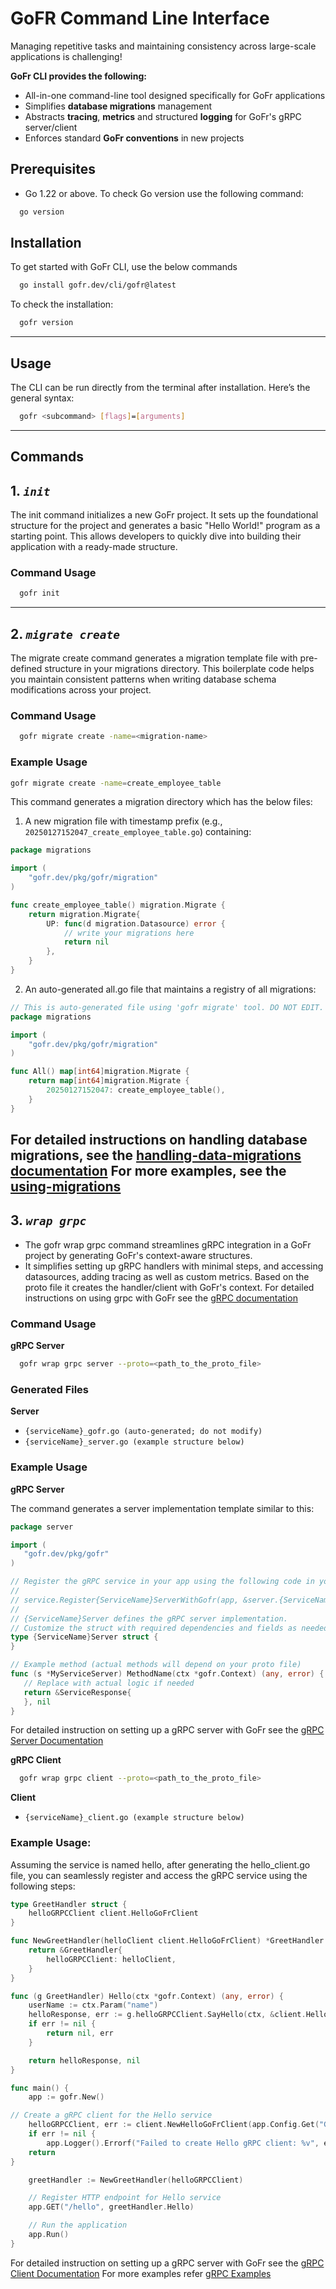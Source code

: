# GoFR Command Line Interface

Managing repetitive tasks and maintaining consistency across large-scale applications is challenging!

**GoFr CLI provides the following:**

* All-in-one command-line tool designed specifically for GoFr applications
* Simplifies **database migrations** management
* Abstracts **tracing**, **metrics** and structured **logging** for GoFr's gRPC server/client
* Enforces standard **GoFr conventions** in new projects

## Prerequisites

- Go 1.22 or above. To check Go version use the following command:
```bash
  go version
```

## **Installation**
To get started with GoFr CLI, use the below commands

```bash
  go install gofr.dev/cli/gofr@latest
```

To check the installation:
```bash
  gofr version
```
---

## Usage

The CLI can be run directly from the terminal after installation. Here’s the general syntax:

```bash
  gofr <subcommand> [flags]=[arguments]
```
---

## **Commands**

## 1. ***`init`***

   The init command initializes a new GoFr project. It sets up the foundational structure for the project and generates a basic "Hello World!" program as a starting point. This allows developers to quickly dive into building their application with a ready-made structure.

### Command Usage
```bash
  gofr init
```
---

## 2. ***`migrate create`***

   The migrate create command generates a migration template file with pre-defined structure in your migrations directory.
   This boilerplate code helps you maintain consistent patterns when writing database schema modifications across your project.


### Command Usage
```bash
  gofr migrate create -name=<migration-name>
```

### Example Usage

```bash
gofr migrate create -name=create_employee_table
```
This command generates a migration directory which has the below files:

1. A new migration file with timestamp prefix (e.g., `20250127152047_create_employee_table.go`) containing:
```go
package migrations

import (
    "gofr.dev/pkg/gofr/migration"
)

func create_employee_table() migration.Migrate {
    return migration.Migrate{
        UP: func(d migration.Datasource) error {
            // write your migrations here
            return nil
        },
    }
}
```
2. An auto-generated all.go file that maintains a registry of all migrations:
```go
// This is auto-generated file using 'gofr migrate' tool. DO NOT EDIT.
package migrations

import (
    "gofr.dev/pkg/gofr/migration"
)

func All() map[int64]migration.Migrate {
    return map[int64]migration.Migrate {
        20250127152047: create_employee_table(),
    }
}
```
For detailed instructions on handling database migrations, see the [handling-data-migrations documentation](../../advanced-guide/handling-data-migrations/page.md)
For more examples, see the [using-migrations](https://github.com/gofr-dev/gofr/tree/main/examples/using-migrations)
---

## 3. ***`wrap grpc`***

   * The gofr wrap grpc command streamlines gRPC integration in a GoFr project by generating GoFr's context-aware structures.
   * It simplifies setting up gRPC handlers with minimal steps, and accessing datasources, adding tracing as well as custom metrics. Based on the proto file it creates the handler/client with GoFr's context.
   For detailed instructions on using grpc with GoFr see the [gRPC documentation](../../advanced-guide/grpc/page.md)

### Command Usage
**gRPC Server**
```bash
  gofr wrap grpc server --proto=<path_to_the_proto_file>
```
### Generated Files
**Server**
- ```{serviceName}_gofr.go (auto-generated; do not modify)```
- ```{serviceName}_server.go (example structure below)```

### Example Usage
**gRPC Server**

The command generates a server implementation template similar to this:
```go
package server

import (
   "gofr.dev/pkg/gofr"
)

// Register the gRPC service in your app using the following code in your main.go:
//
// service.Register{ServiceName}ServerWithGofr(app, &server.{ServiceName}Server{})
//
// {ServiceName}Server defines the gRPC server implementation.
// Customize the struct with required dependencies and fields as needed.
type {ServiceName}Server struct {
}

// Example method (actual methods will depend on your proto file)
func (s *MyServiceServer) MethodName(ctx *gofr.Context) (any, error) {
   // Replace with actual logic if needed
   return &ServiceResponse{
   }, nil
}
```
For detailed instruction on setting up a gRPC server with GoFr see the [gRPC Server Documentation](https://gofr.dev/docs/advanced-guide/grpc#generating-g-rpc-server-handler-template-using)

**gRPC Client**
```bash
  gofr wrap grpc client --proto=<path_to_the_proto_file>
```

**Client**
- ```{serviceName}_client.go (example structure below)```


### Example Usage:
Assuming the service is named hello, after generating the hello_client.go file, you can seamlessly register and access the gRPC service using the following steps:

```go
type GreetHandler struct {
	helloGRPCClient client.HelloGoFrClient
}

func NewGreetHandler(helloClient client.HelloGoFrClient) *GreetHandler {
    return &GreetHandler{
        helloGRPCClient: helloClient,
    }
}

func (g GreetHandler) Hello(ctx *gofr.Context) (any, error) {
    userName := ctx.Param("name")
    helloResponse, err := g.helloGRPCClient.SayHello(ctx, &client.HelloRequest{Name: userName})
    if err != nil {
        return nil, err
    }

    return helloResponse, nil
}

func main() {
    app := gofr.New()

// Create a gRPC client for the Hello service
    helloGRPCClient, err := client.NewHelloGoFrClient(app.Config.Get("GRPC_SERVER_HOST"), app.Metrics())
    if err != nil {
		app.Logger().Errorf("Failed to create Hello gRPC client: %v", err)
    return
}

    greetHandler := NewGreetHandler(helloGRPCClient)

    // Register HTTP endpoint for Hello service
    app.GET("/hello", greetHandler.Hello)

    // Run the application
    app.Run()
}
```
For detailed instruction on setting up a gRPC server with GoFr see the [gRPC Client Documentation](https://gofr.dev/docs/advanced-guide/grpc#generating-tracing-enabled-g-rpc-client-using)
For more examples refer [gRPC Examples](https://github.com/gofr-dev/gofr/tree/main/examples/grpc)
